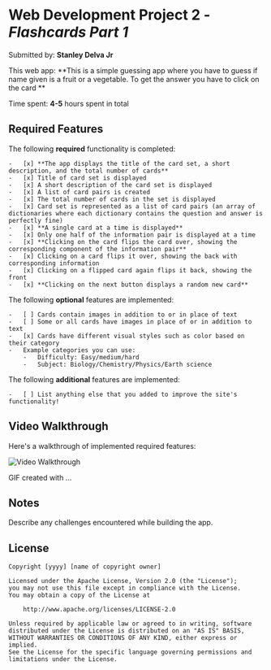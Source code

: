 # Web Development Project 2 - _Flashcards Part 1_

Submitted by: **Stanley Delva Jr**

This web app: **This is a simple guessing app where you have to guess if name given is a fruit or a vegetable. To get the answer you have to click on the card **

Time spent: **4-5** hours spent in total

## Required Features

The following **required** functionality is completed:

    -   [x] **The app displays the title of the card set, a short description, and the total number of cards**
    -   [x] Title of card set is displayed
    -   [x] A short description of the card set is displayed
    -   [x] A list of card pairs is created
    -   [x] The total number of cards in the set is displayed
    -   [x] Card set is represented as a list of card pairs (an array of dictionaries where each dictionary contains the question and answer is perfectly fine)
    -   [x] **A single card at a time is displayed**
    -   [x] Only one half of the information pair is displayed at a time
    -   [x] **Clicking on the card flips the card over, showing the corresponding component of the information pair**
    -   [x] Clicking on a card flips it over, showing the back with corresponding information
    -   [x] Clicking on a flipped card again flips it back, showing the front
    -   [x] **Clicking on the next button displays a random new card**

The following **optional** features are implemented:

    -   [ ] Cards contain images in addition to or in place of text
    -   [ ] Some or all cards have images in place of or in addition to text
    -   [x] Cards have different visual styles such as color based on their category
    -   Example categories you can use:
        -   Difficulty: Easy/medium/hard
        -   Subject: Biology/Chemistry/Physics/Earth science

The following **additional** features are implemented:

    -   [ ] List anything else that you added to improve the site's functionality!

## Video Walkthrough

Here's a walkthrough of implemented required features:

<img src='walkthrough-1.gif' title='Video Walkthrough' width='' alt='Video Walkthrough' />

<!-- Replace this with whatever GIF tool you used! -->

GIF created with ...

<!-- Recommended tools:
[Kap](https://getkap.co/) for macOS
[ScreenToGif](https://www.screentogif.com/) for Windows
[peek](https://github.com/phw/peek) for Linux. -->

## Notes

Describe any challenges encountered while building the app.

## License

    Copyright [yyyy] [name of copyright owner]

    Licensed under the Apache License, Version 2.0 (the "License");
    you may not use this file except in compliance with the License.
    You may obtain a copy of the License at

        http://www.apache.org/licenses/LICENSE-2.0

    Unless required by applicable law or agreed to in writing, software
    distributed under the License is distributed on an "AS IS" BASIS,
    WITHOUT WARRANTIES OR CONDITIONS OF ANY KIND, either express or implied.
    See the License for the specific language governing permissions and
    limitations under the License.
